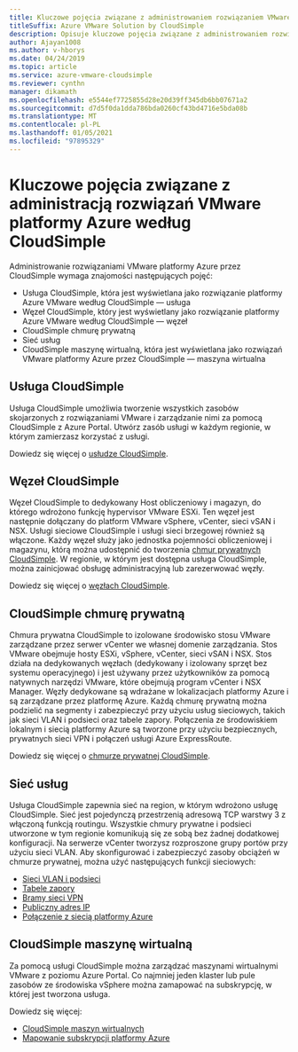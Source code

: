 ```yaml
---
title: Kluczowe pojęcia związane z administrowaniem rozwiązaniem VMware platformy Azure przez CloudSimple
titleSuffix: Azure VMware Solution by CloudSimple
description: Opisuje kluczowe pojęcia związane z administrowaniem rozwiązaniami VMware platformy Azure według CloudSimple
author: Ajayan1008
ms.author: v-hborys
ms.date: 04/24/2019
ms.topic: article
ms.service: azure-vmware-cloudsimple
ms.reviewer: cynthn
manager: dikamath
ms.openlocfilehash: e5544ef7725855d28e20d39ff345db6bb07671a2
ms.sourcegitcommit: d7d5f0da1dda786bda0260cf43bd4716e5bda08b
ms.translationtype: MT
ms.contentlocale: pl-PL
ms.lasthandoff: 01/05/2021
ms.locfileid: "97895329"
---
```

# <a name="key-concepts-for-administration-of-azure-vmware-solutions-by-cloudsimple"></a>Kluczowe pojęcia związane z administracją rozwiązań VMware platformy Azure według CloudSimple

Administrowanie rozwiązaniami VMware platformy Azure przez CloudSimple wymaga znajomości następujących pojęć:

* Usługa CloudSimple, która jest wyświetlana jako rozwiązanie platformy Azure VMware według CloudSimple — usługa
* Węzeł CloudSimple, który jest wyświetlany jako rozwiązanie platformy Azure VMware według CloudSimple — węzeł
* CloudSimple chmurę prywatną
* Sieć usług
* CloudSimple maszynę wirtualną, która jest wyświetlana jako rozwiązań VMware platformy Azure przez CloudSimple — maszyna wirtualna

## <a name="cloudsimple-service"></a>Usługa CloudSimple

Usługa CloudSimple umożliwia tworzenie wszystkich zasobów skojarzonych z rozwiązaniami VMware i zarządzanie nimi za pomocą CloudSimple z Azure Portal. Utwórz zasób usługi w każdym regionie, w którym zamierzasz korzystać z usługi.

Dowiedz się więcej o [usłudze CloudSimple](cloudsimple-service.md).

## <a name="cloudsimple-node"></a>Węzeł CloudSimple

Węzeł CloudSimple to dedykowany Host obliczeniowy i magazyn, do którego wdrożono funkcję hypervisor VMware ESXi. Ten węzeł jest następnie dołączany do platform VMware vSphere, vCenter, sieci vSAN i NSX. Usługi sieciowe CloudSimple i usługi sieci brzegowej również są włączone. Każdy węzeł służy jako jednostka pojemności obliczeniowej i magazynu, którą można udostępnić do tworzenia [chmur prywatnych CloudSimple](cloudsimple-private-cloud.md). W regionie, w którym jest dostępna usługa CloudSimple, można zainicjować obsługę administracyjną lub zarezerwować węzły.

Dowiedz się więcej o [węzłach CloudSimple](cloudsimple-node.md).

## <a name="cloudsimple-private-cloud"></a>CloudSimple chmurę prywatną

Chmura prywatna CloudSimple to izolowane środowisko stosu VMware zarządzane przez serwer vCenter we własnej domenie zarządzania. Stos VMware obejmuje hosty ESXi, vSphere, vCenter, sieci vSAN i NSX. Stos działa na dedykowanych węzłach (dedykowany i izolowany sprzęt bez systemu operacyjnego) i jest używany przez użytkowników za pomocą natywnych narzędzi VMware, które obejmują program vCenter i NSX Manager. Węzły dedykowane są wdrażane w lokalizacjach platformy Azure i są zarządzane przez platformę Azure. Każdą chmurę prywatną można podzielić na segmenty i zabezpieczyć przy użyciu usług sieciowych, takich jak sieci VLAN i podsieci oraz tabele zapory. Połączenia ze środowiskiem lokalnym i siecią platformy Azure są tworzone przy użyciu bezpiecznych, prywatnych sieci VPN i połączeń usługi Azure ExpressRoute.

Dowiedz się więcej o [chmurze prywatnej CloudSimple](cloudsimple-private-cloud.md).

## <a name="service-networking"></a>Sieć usług

Usługa CloudSimple zapewnia sieć na region, w którym wdrożono usługę CloudSimple. Sieć jest pojedynczą przestrzenią adresową TCP warstwy 3 z włączoną funkcją routingu. Wszystkie chmury prywatne i podsieci utworzone w tym regionie komunikują się ze sobą bez żadnej dodatkowej konfiguracji. Na serwerze vCenter tworzysz rozproszone grupy portów przy użyciu sieci VLAN. Aby skonfigurować i zabezpieczyć zasoby obciążeń w chmurze prywatnej, można użyć następujących funkcji sieciowych:

* [Sieci VLAN i podsieci](cloudsimple-vlans-subnets.md)
* [Tabele zapory](cloudsimple-firewall-tables.md)
* [Bramy sieci VPN](cloudsimple-vpn-gateways.md)
* [Publiczny adres IP](cloudsimple-public-ip-address.md)
* [Połączenie z siecią platformy Azure](cloudsimple-azure-network-connection.md)

## <a name="cloudsimple-virtual-machine"></a>CloudSimple maszynę wirtualną

Za pomocą usługi CloudSimple można zarządzać maszynami wirtualnymi VMware z poziomu Azure Portal. Co najmniej jeden klaster lub pule zasobów ze środowiska vSphere można zamapować na subskrypcję, w której jest tworzona usługa.

Dowiedz się więcej:

* [CloudSimple maszyn wirtualnych](cloudsimple-virtual-machines.md)
* [Mapowanie subskrypcji platformy Azure](./azure-subscription-mapping.md)

